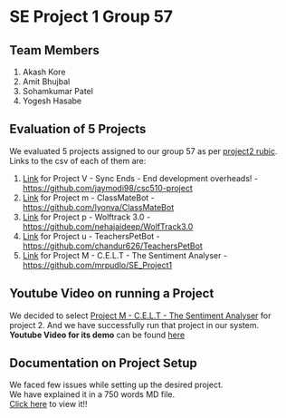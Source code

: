 # SE Project 1 Group 57

## Team Members
1. Akash Kore
2. Amit Bhujbal
3. Sohamkumar Patel
4. Yogesh Hasabe

## Evaluation of 5 Projects
We evaluated 5 projects assigned to our group 57 as per [project2 rubic](https://github.com/txt/se23/blob/main/docs/project2.md).
Links to the csv of each of them are:
1. [Link](https://github.com/aakore/se_project_1_grp_57/blob/main/5%20projects%20evaluation/Project%20V.csv) for Project V - Sync Ends - End development overheads! - https://github.com/jaymodi98/csc510-project
2. [Link](https://github.com/aakore/se_project_1_grp_57/blob/main/5%20projects%20evaluation/Project%20m%20-%20ClassMateBot.csv) for Project m - ClassMateBot - https://github.com/lyonva/ClassMateBot
3. [Link](https://github.com/aakore/se_project_1_grp_57/blob/main/5%20projects%20evaluation/Project%20p.csv) for 	Project p - Wolftrack 3.0 - https://github.com/nehajaideep/WolfTrack3.0
4. [Link](https://github.com/aakore/se_project_1_grp_57/blob/main/5%20projects%20evaluation/Project%20u.csv) for Project u - TeachersPetBot - https://github.com/chandur626/TeachersPetBot
5. [Link](https://github.com/aakore/se_project_1_grp_57/blob/main/5%20projects%20evaluation/Project_M.csv) for 	Project M - C.E.L.T - The Sentiment Analyser - https://github.com/mrpudlo/SE_Project1

## Youtube Video on running a Project
We decided to select [Project M - C.E.L.T - The Sentiment Analyser](https://github.com/mrpudlo/SE_Project1) for project 2. And we have successfully run that project in our system.  
__Youtube Video for its demo__ can be found [here](https://www.youtube.com/watch?v=w2cbuHDaSz4)

## Documentation on Project Setup
We faced few issues while setting up the desired project.  
We have explained it in a 750 words MD file.  
[Click here](Setup_Experience_and_Comments.md) to view it!!
